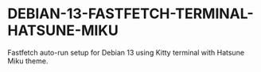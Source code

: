 # DEBIAN-13-FASTFETCH-TERMINAL-HATSUNE-MIKU
Fastfetch auto-run setup for Debian 13 using Kitty terminal with Hatsune Miku theme.


